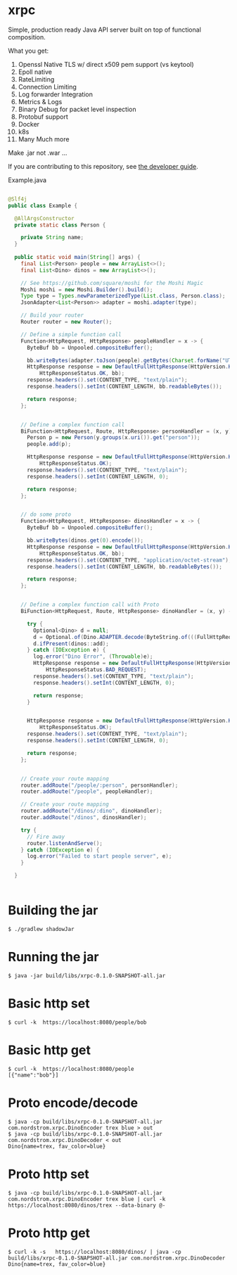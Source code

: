 xrpc
====

Simple, production ready Java API server built on top of functional composition.

What you get:
1) Openssl Native TLS w/ direct x509 pem support (vs keytool)
2) Epoll native
3) RateLimiting
4) Connection Limiting
5) Log forwarder Integration
6) Metrics & Logs
7) Binary Debug for packet level inspection
8) Protobuf support
9) Docker
10) k8s
11) Many Much more

Make .jar not .war ...

If you are contributing to this repository, see [the developer guide](developing.md).


Example.java
```java

@Slf4j
public class Example {

  @AllArgsConstructor
  private static class Person {

    private String name;
  }
  
  public static void main(String[] args) {
    final List<Person> people = new ArrayList<>();
    final List<Dino> dinos = new ArrayList<>();

    // See https://github.com/square/moshi for the Moshi Magic
    Moshi moshi = new Moshi.Builder().build();
    Type type = Types.newParameterizedType(List.class, Person.class);
    JsonAdapter<List<Person>> adapter = moshi.adapter(type);

    // Build your router
    Router router = new Router();

    // Define a simple function call
    Function<HttpRequest, HttpResponse> peopleHandler = x -> {
      ByteBuf bb = Unpooled.compositeBuffer();

      bb.writeBytes(adapter.toJson(people).getBytes(Charset.forName("UTF-8")));
      HttpResponse response = new DefaultFullHttpResponse(HttpVersion.HTTP_1_1,
          HttpResponseStatus.OK, bb);
      response.headers().set(CONTENT_TYPE, "text/plain");
      response.headers().setInt(CONTENT_LENGTH, bb.readableBytes());

      return response;
    };


    // Define a complex function call
    BiFunction<HttpRequest, Route, HttpResponse> personHandler = (x, y) -> {
      Person p = new Person(y.groups(x.uri()).get("person"));
      people.add(p);

      HttpResponse response = new DefaultFullHttpResponse(HttpVersion.HTTP_1_1,
          HttpResponseStatus.OK);
      response.headers().set(CONTENT_TYPE, "text/plain");
      response.headers().setInt(CONTENT_LENGTH, 0);

      return response;
    };


    // do some proto
    Function<HttpRequest, HttpResponse> dinosHandler = x -> {
      ByteBuf bb = Unpooled.compositeBuffer();

      bb.writeBytes(dinos.get(0).encode());
      HttpResponse response = new DefaultFullHttpResponse(HttpVersion.HTTP_1_1,
          HttpResponseStatus.OK, bb);
      response.headers().set(CONTENT_TYPE, "application/octet-stream");
      response.headers().setInt(CONTENT_LENGTH, bb.readableBytes());

      return response;
    };


    // Define a complex function call with Proto
    BiFunction<HttpRequest, Route, HttpResponse> dinoHandler = (x, y) -> {

      try {
        Optional<Dino> d = null;
        d = Optional.of(Dino.ADAPTER.decode(ByteString.of(((FullHttpRequest) x).content().nioBuffer())));
        d.ifPresent(dinos::add);
      } catch (IOException e) {
        log.error("Dino Error", (Throwable)e);
        HttpResponse response = new DefaultFullHttpResponse(HttpVersion.HTTP_1_1,
            HttpResponseStatus.BAD_REQUEST);
        response.headers().set(CONTENT_TYPE, "text/plain");
        response.headers().setInt(CONTENT_LENGTH, 0);

        return response;
      }


      HttpResponse response = new DefaultFullHttpResponse(HttpVersion.HTTP_1_1,
          HttpResponseStatus.OK);
      response.headers().set(CONTENT_TYPE, "text/plain");
      response.headers().setInt(CONTENT_LENGTH, 0);

      return response;
    };


    // Create your route mapping
    router.addRoute("/people/:person", personHandler);
    router.addRoute("/people", peopleHandler);

    // Create your route mapping
    router.addRoute("/dinos/:dino", dinoHandler);
    router.addRoute("/dinos", dinosHandler);

    try {
      // Fire away
      router.listenAndServe();
    } catch (IOException e) {
      log.error("Failed to start people server", e);
    }

  }
 
```

# Building the jar

```shell
$ ./gradlew shadowJar
```

# Running the jar

```shell
$ java -jar build/libs/xrpc-0.1.0-SNAPSHOT-all.jar
```

# Basic http set

```shell
$ curl -k  https://localhost:8080/people/bob
```

# Basic http get

```shell
$ curl -k  https://localhost:8080/people
[{"name":"bob"}]
```

# Proto encode/decode

```shell
$ java -cp build/libs/xrpc-0.1.0-SNAPSHOT-all.jar com.nordstrom.xrpc.DinoEncoder trex blue > out
$ java -cp build/libs/xrpc-0.1.0-SNAPSHOT-all.jar com.nordstrom.xrpc.DinoDecoder < out
Dino{name=trex, fav_color=blue}
```

# Proto http set

```shell
$ java -cp build/libs/xrpc-0.1.0-SNAPSHOT-all.jar com.nordstrom.xrpc.DinoEncoder trex blue | curl -k  https://localhost:8080/dinos/trex --data-binary @-
```

# Proto http get

```shell
$ curl -k -s   https://localhost:8080/dinos/ | java -cp build/libs/xrpc-0.1.0-SNAPSHOT-all.jar com.nordstrom.xrpc.DinoDecoder
Dino{name=trex, fav_color=blue}
```
